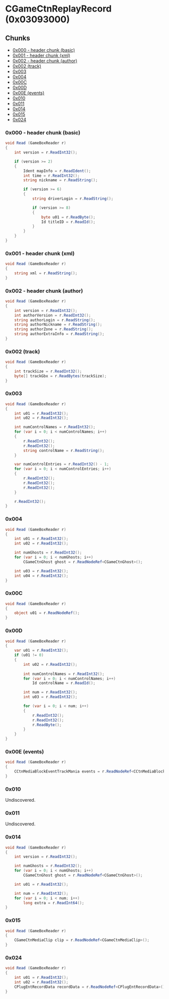 # CGameCtnReplayRecord (0x03093000)

## Chunks

- [0x000 - header chunk (basic)](#0x000---header-chunk-basic)
- [0x001 - header chunk (xml)](#0x001---header-chunk-xml)
- [0x002 - header chunk (author)](#0x002---header-chunk-author)
- [0x002 (track)](#0x002-track)
- [0x003](#0x003)
- [0x004](#0x004)
- [0x00C](#0x00c)
- [0x00D](#0x00d)
- [0x00E (events)](#0x00e-events)
- [0x010](#0x010)
- [0x011](#0x011)
- [0x014](#0x014)
- [0x015](#0x015)
- [0x024](#0x024)

### 0x000 - header chunk (basic)

```cs
void Read (GameBoxReader r)
{
    int version = r.ReadInt32();

    if (version >= 2)
    {
        Ident mapInfo = r.ReadIdent();
        int time = r.ReadInt32();
        string nickname = r.ReadString();

        if (version >= 6)
        {
            string driverLogin = r.ReadString();

            if (version >= 8)
            {
                byte u01 = r.ReadByte();
                Id titleID = r.ReadId();
            }
        }
    }
}
```

### 0x001 - header chunk (xml)

```cs
void Read (GameBoxReader r)
{
    string xml = r.ReadString();
}
```

### 0x002 - header chunk (author)

```cs
void Read (GameBoxReader r)
{
    int version = r.ReadInt32();
    int authorVersion = r.ReadInt32();
    string authorLogin = r.ReadString();
    string authorNickname = r.ReadString();
    string authorZone = r.ReadString();
    string authorExtraInfo = r.ReadString();
}
```

### 0x002 (track)

```cs
void Read (GameBoxReader r)
{
    int trackSize = r.ReadInt32();
    byte[] trackGbx = r.ReadBytes(trackSize);
}
```

### 0x003

```cs
void Read (GameBoxReader r)
{
    int u01 = r.ReadInt32();
    int u02 = r.ReadInt32();

    int numControlNames = r.ReadInt32();
    for (var i = 0; i < numControlNames; i++)
    {
        r.ReadInt32();
        r.ReadInt32();
        string controlName = r.ReadString();
    }

    var numControlEntries = r.ReadInt32() - 1;
    for (var i = 0; i < numControlEntries; i++)
    {
        r.ReadInt32();
        r.ReadInt32();
        r.ReadInt32();
    }

    r.ReadInt32();
}
```

### 0x004

```cs
void Read (GameBoxReader r)
{
    int u01 = r.ReadInt32();
    int u02 = r.ReadInt32();

    int numGhosts = r.ReadInt32();
    for (var i = 0; i < numGhosts; i++)
        CGameCtnGhost ghost = r.ReadNodeRef<CGameCtnGhost>();

    int u03 = r.ReadInt32();
    int u04 = r.ReadInt32();
}
```

### 0x00C

```cs
void Read (GameBoxReader r)
{
    object u01 = r.ReadNodeRef();
}
```

### 0x00D

```cs
void Read (GameBoxReader r)
{
    var u01 = r.ReadInt32();
    if (u01 != 0)
    {
        int u02 = r.ReadInt32();
        
        int numControlNames = r.ReadInt32();
        for (var i = 0; i < numControlNames; i++)
            Id controlName = r.ReadId();

        int num = r.ReadInt32();
        int u03 = r.ReadInt32();

        for (var i = 0; i < num; i++)
        {
            r.ReadInt32();
            r.ReadInt32();
            r.ReadByte();
        }
    }
}
```

### 0x00E (events)

```cs
void Read (GameBoxReader r)
{
    CCtnMediaBlockEventTrackMania events = r.ReadNodeRef<CCtnMediaBlockEventTrackMania>();
}
```

### 0x010

Undiscovered.

### 0x011

Undiscovered.

### 0x014

```cs
void Read (GameBoxReader r)
{
    int version = r.ReadInt32();

    int numGhosts = r.ReadInt32();
    for (var i = 0; i < numGhosts; i++)
        CGameCtnGhost ghost = r.ReadNodeRef<CGameCtnGhost>();

    int u01 = r.ReadInt32();

    int num = r.ReadInt32();
    for (var i = 0; i < num; i++)
        long extra = r.ReadInt64();
}
```

### 0x015

```cs
void Read (GameBoxReader r)
{
    CGameCtnMediaClip clip = r.ReadNodeRef<CGameCtnMediaClip>();
}
```

### 0x024

```cs
void Read (GameBoxReader r)
{
    int u01 = r.ReadInt32();
    int u02 = r.ReadInt32();
    CPlugEntRecordData recordData = r.ReadNodeRef<CPlugEntRecordData>();
}
```

